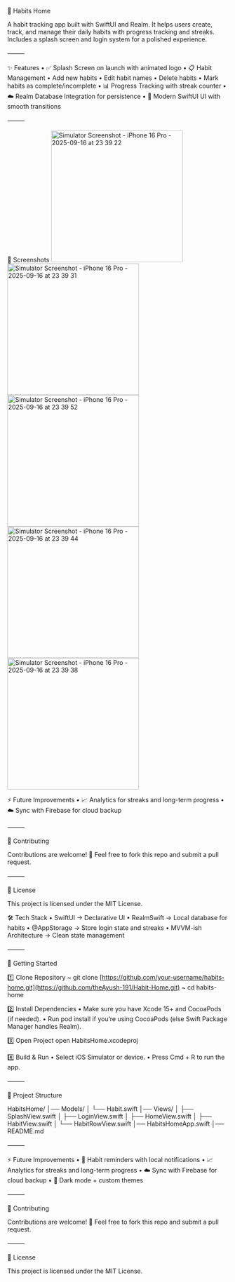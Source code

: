 📱 Habits Home

A habit tracking app built with SwiftUI and Realm.
It helps users create, track, and manage their daily habits with progress tracking and streaks.
Includes a splash screen and login system for a polished experience.

⸻

✨ Features
	•	✅ Splash Screen on launch with animated logo
	•	📋 Habit Management
	•	Add new habits
	•	Edit habit names
	•	Delete habits
	•	Mark habits as complete/incomplete
	•	📊 Progress Tracking with streak counter
	•	☁️ Realm Database Integration for persistence
	•	🎨 Modern SwiftUI UI with smooth transitions

⸻

📸 Screenshots
<img width="300" alt="Simulator Screenshot - iPhone 16 Pro - 2025-09-16 at 23 39 22" src="https://github.com/user-attachments/assets/5f7b3932-f12b-4353-8405-d6d2576b863c" />
<img width="300" alt="Simulator Screenshot - iPhone 16 Pro - 2025-09-16 at 23 39 31" src="https://github.com/user-attachments/assets/1a3264ee-8e16-4733-8ccd-45bd92cf4cd0" />
<img width="300" alt="Simulator Screenshot - iPhone 16 Pro - 2025-09-16 at 23 39 52" src="https://github.com/user-attachments/assets/c52c8523-1056-49bf-8679-3e437bd2e5c9" />
<img width="300" alt="Simulator Screenshot - iPhone 16 Pro - 2025-09-16 at 23 39 44" src="https://github.com/user-attachments/assets/c0a2235d-829c-4457-bb69-662bf1376892" />
<img width="300" alt="Simulator Screenshot - iPhone 16 Pro - 2025-09-16 at 23 39 38" src="https://github.com/user-attachments/assets/f3234e95-18da-4da7-8158-847b63cb07f0" />



⚡ Future Improvements
	•	📈 Analytics for streaks and long-term progress
	•	☁️ Sync with Firebase for cloud backup

⸻

🤝 Contributing

Contributions are welcome! 🎉
Feel free to fork this repo and submit a pull request.

⸻

📜 License

This project is licensed under the MIT License.


🛠️ Tech Stack
	•	SwiftUI → Declarative UI
	•	RealmSwift → Local database for habits
	•	@AppStorage → Store login state and streaks
	•	MVVM-ish Architecture → Clean state management

⸻

🚀 Getting Started

1️⃣ Clone Repository
~ git clone [https://github.com/your-username/habits-home.git](https://github.com/theAyush-191/Habit-Home.git)
~ cd habits-home

2️⃣ Install Dependencies
	•	Make sure you have Xcode 15+ and CocoaPods (if needed).
	•	Run pod install if you’re using CocoaPods (else Swift Package Manager handles Realm).

3️⃣ Open Project
open HabitsHome.xcodeproj

4️⃣ Build & Run
	•	Select iOS Simulator or device.
	•	Press Cmd + R to run the app.

⸻

📂 Project Structure

 HabitsHome/
│── Models/
│   └── Habit.swift
│── Views/
│   ├── SplashView.swift
│   ├── LoginView.swift
│   ├── HomeView.swift
│   ├── HabitView.swift
│   └── HabitRowView.swift
│── HabitsHomeApp.swift
│── README.md

⸻

⚡ Future Improvements
	•	🔔 Habit reminders with local notifications
	•	📈 Analytics for streaks and long-term progress
	•	☁️ Sync with Firebase for cloud backup
	•	🎨 Dark mode + custom themes

⸻

🤝 Contributing

Contributions are welcome! 🎉
Feel free to fork this repo and submit a pull request.

⸻

📜 License

This project is licensed under the MIT License.

